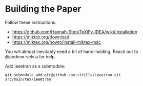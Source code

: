 # Building the Paper

Follow these instructions:
* <https://github.com/Hannah-Sten/TeXiFy-IDEA/wiki/Installation>
* <https://miktex.org/download>
* <https://miktex.org/howto/install-miktex-mac>

You will almost inevitably need a bit of hand-holding. Reach out to @andrew-selvia for help.

Add ieeetran as a submodule:

```shell
git submodule add git@github.com:sirilla/ieeetran.git src/main/tex/ieeetran
```
